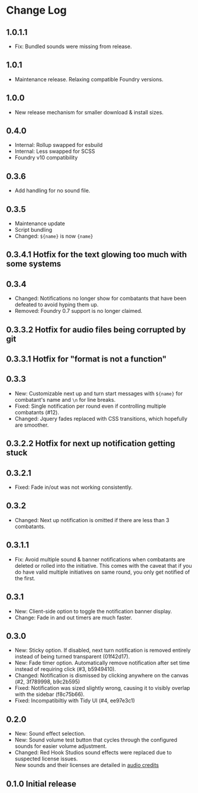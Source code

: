 # Change Log

## 1.0.1.1

- Fix: Bundled sounds were missing from release.

## 1.0.1

- Maintenance release. Relaxing compatible Foundry versions.

## 1.0.0

- New release mechanism for smaller download & install sizes.

## 0.4.0

- Internal: Rollup swapped for esbuild
- Internal: Less swapped for SCSS
- Foundry v10 compatibility

## 0.3.6

- Add handling for no sound file.

## 0.3.5

- Maintenance update
- Script bundling
- Changed: `${name}` is now `{name}`

## 0.3.4.1 Hotfix for the text glowing too much with some systems

## 0.3.4

- Changed: Notifications no longer show for combatants that have been defeated to avoid hyping them up.
- Removed: Foundry 0.7 support is no longer claimed.

## 0.3.3.2 Hotfix for audio files being corrupted by git

## 0.3.3.1 Hotfix for "format is not a function"

## 0.3.3

- New: Customizable next up and turn start messages with `${name}` for combatant's name and `\n` for line breaks.
- Fixed: Single notification per round even if controlling multiple combatants (#12).
- Changed: Jquery fades replaced with CSS transitions, which hopefully are smoother.

## 0.3.2.2 Hotfix for next up notification getting stuck

## 0.3.2.1

- Fixed: Fade in/out was not working consistently.

## 0.3.2

- Changed: Next up notification is omitted if there are less than 3 combatants.

## 0.3.1.1

- Fix: Avoid multiple sound & banner notifications when combatants are deleted or rolled into the initiative.
  This comes with the caveat that if you do have valid multiple initiatives on same round, you only get notified of the first.

## 0.3.1

- New: Client-side option to toggle the notification banner display.
- Change: Fade in and out timers are much faster.

## 0.3.0

- New: Sticky option. If disabled, next turn notification is removed entirely instead of being turned transparent (01f42d17).
- New: Fade timer option. Automatically remove notification after set time instead of requiring click (#3, b5949410).
- Changed: Notification is dismissed by clicking anywhere on the canvas (#2, 3f789998, b9c2b595)
- Fixed: Notification was sized slightly wrong, causing it to visibly overlap with the sidebar (f8c75b66).
- Fixed: Incompatibiltiy with Tidy UI (#4, ee97e3c1)

## 0.2.0

- New: Sound effect selection.
- New: Sound volume test button that cycles through the configured sounds for easier volume adjustment.
- Changed: Red Hook Studios sound effects were replaced due to suspected license issues.  
  New sounds and their licenses are detailed in [audio credits](./sounds/CREDITS.md)

## 0.1.0 Initial release
